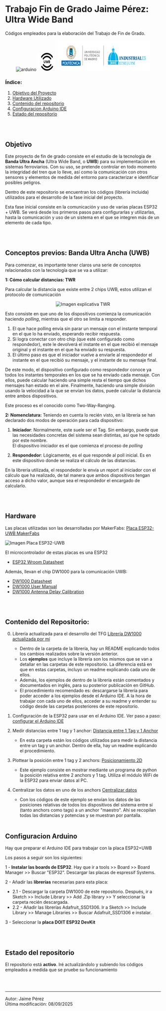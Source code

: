 # Trabajo Fin de Grado Jaime Pérez: Ultra Wide Band

Códigos empleados para la elaboración del Trabajo de Fin de Grado. 

<p align="center">
 <img src="https://cdn.worldvectorlogo.com/logos/arduino-1.svg" alt="arduino" width="60" height="60"/> <img src="https://github.com/jimmyperezp/TFG_UWB/blob/main/logo%20UWB.png" alt="arduino" width="60" height="60"/>
<img src="https://github.com/jimmyperezp/Programacion_de_sistemas/blob/main/logo%20escuela.png" alt="logo industriales" width="300" height="100"/> 


### Índice:
1. [Objetivo del Proyecto](#objetivo)
2. [Hardware Utilizado](#hardware)
3. [Contenido del repositorio](#contenido-del-repositorio)
4. [Configuracion Arduino IDE](#configuracion-arduino)
5. [Estado del repositorio](#estado-del-repositorio)

<br></br>

## Objetivo 

Este proyecto de fin de grado consiste en el estudio de la tecnología de **Banda Ultra Ancha** (Ultra Wide Band, o **UWB**) para su implementación en sistemas ferroviarios. Con su uso, se pretende controlar en todo momento la integridad del tren que lo lleve, así como la comunicación con otros sensores y elementos de medida del entorno para caracterizar e identificar posibles peligros. 

Dentro de este repositorio se encuentran los códigos (librería incluida) utilizados para el desarrollo de la fase inicial del proyecto.  

Esta fase inicial consiste en la comunicación y uso de varias placas ESP32 + UWB. Se verá desde los primeros pasos para configurarlas y utilizarlas, hasta la comunicación y uso de un sistema en el que se integren más de un elemento de cada tipo. 


 

<br></br>

## Conceptos previos: Banda Ultra Ancha (UWB)

Para comenzar, es importante tener claros una serie de conceptos relacionados con la tecnología que se va a utilizar: 

**1: Cómo calcular distancias: TWR**  

Para calcular la distancia que existe entre 2 chips UWB, estos utilizan el protocolo de comunicación 

<p align="center">
<img src="https://cdn.sewio.net/wp-content/uploads/2016/04/TWR-Scheme.jpg" alt="Imagen explicativa TWR" width="400" height="400"/>
<p/>


Esto consiste en que uno de los dispositivos comienza la comunicación haciendo *polling*, mientras que el otro se limita a responder.  
1. El que hace polling envía sin parar un mensaje con el instante temporal en el que lo ha enviado, esperando recibir respuesta. 
2. Si logra conectar con otro chip (que esté configurado como respondedor), este le devolverá el instante en el que recibió el mensaje original y el instante en el que ha enviado su respuesta.  
3. El último paso es que el iniciador vuelve a enviarle al respondedor el instante en el que recibió su mensaje, y el instante de su mensaje final.  

De este modo, el dispositivo configurado como respondedor conoce ya todos los instantes temporales en los que se ha enviado cada mensaje. Con ellos, puede calcular haciendo una simple resta el tiempo que dichos mensajes han estado en el aire. 
Finalmente, haciendo una simple división usando la velocidad a la que se envían los datos, puede calcular la distancia entre ambos dispositivos. 

Este proceso es el conocido como Two-Way-Ranging.

**2: Nomenclatura:** 
Teniendo en cuenta lo recién visto, en la librería se han declarado dos modos de operación para cada dispositivo: 

1. **Iniciador**: Normalmente, este suele ser el Tag. Sin embargo, puede que las necesidades concretas del sistema sean distintas, así que he optado por este nombre.   
El dispositivo iniciador es el que comienza el proceso de *polling*

2. **Respondedor**: Lógicamente, es el que responde al poll inicial. Es en este dispositivo donde se realiza el cálculo de las distancias. 

En la librería utilizada, el respondedor le envía un report al iniciador con el cálculo que ha realizado, de tal manera que ambos dispositivos tengan acceso a dicho valor, aunque sea el respondedor el encargado de calcularlo. 


<br></br>

## Hardware 

Las placas utilizadas son las desarrolladas por MakerFabs: [Placa ESP32-UWB MakerFabs](https://www.makerfabs.com/esp32-uwb-ultra-wideband.html?srsltid=AfmBOoptL7z67ua57v7tP1AYSjEUQVG0_JfwDDH6NKWy50RSJLR1hWZG)


![Imagen Placa ESP32-UWB](https://github.com/Makerfabs/Makerfabs-ESP32-UWB/blob/main/md_pic/front.jpg?raw=true)

El microcontrolador de estas placas es una ESP32
- [ESP32 Wroom Datasheet](https://www.espressif.com/sites/default/files/documentation/esp32-wroom-32_datasheet_en.pdf)


Además, llevan el chip DW1000 para la comunicación UWB: 

- [DW1000 Datasheet](https://www.qorvo.com/products/d/da007946)
- [DW1000 User Manual](https://www.decawave.com/sites/default/files/resources/dw1000_user_manual_2.11.pdf)
- [DW1000 Antenna Delay Calibration](https://www.decawave.com/wp-content/uploads/2018/10/APS014_Antennna-Delay-Calibration_V1.2.pdf)


<br></br>

## Contenido del Repositorio: 
0. Librería actualizada para el desarrollo del TFG [Librería DW1000 actualizada por mí](00%20-%20Libreria%20TFG%20Jaime%20Perez)
    - Dentro de la carpeta de la librería, hay un README explicando todos los cambios realizados sobre la versión anterior. 
    - Los **ejemplos** que incluye la librería son los mismos que se van a detallar en las carpetas de este repositorio. La diferencia está en que en estas carpetas, incluyo un readme explicando cada uno de ellos.
    - Además, los ejemplos de dentro de la librería están comentados y documentados en inglés, para su posterior publicación en GitHub.
    - El procedimiento recomendado es: descargarse la librería para poder acceder a los ejemplos desde  el Arduino IDE. A la hora de trabajar con cada uno de ellos, acceder a su readme y entender su código desde las carpetas posteriores de este repositorio.


1. Configuración de la ESP32 para usar en el Arduino IDE. Ver paso a paso: [configurar el Arduino IDE](#configuracion-arduino)

2. Medir distancias entre 1 tag y 1 anchor:  [Distancia entre 1 Tag y 1 Anchor](Medir%20distancias)
    - En esta carpeta están los códigos utilizados para medir la distancia entre un tag y un anchor. Dentro de ella, hay un readme explicando el procedimiento. 

3. Plottear la posición entre 1 tag y 2 anchors:  [Posicionamiento 2D](03%20-%20Posicionamiento%202D)
    - Este ejemplo consiste en mostrar mediante un programa de python la posición relativa entre 2 anchors y 1 tag. Utiliza el módulo WiFi de la ESP32 para enviar datos al PC. 

4. Centralizar los datos en uno de los anchors [Centralizar datos](04%20-%20Centralizar%20Datos)
    - Con los códigos de este ejemplo se envían los datos de las posiciones relativas de todos los dispositivos del sistema entre sí (tanto anchors como tags) a un anchor "maestro". Ahí se recopilan todas las distancias y potencias y se muestran por pantalla.
<br></br>

## Configuracion Arduino 

Hay que preparar el Arduino IDE para trabajar con la placa ESP32+UWB

Los pasos a seguir son los siguientes:

1 - **Instalar las boards de ESP32**. Hay que ir a tools >> Board >> Board Manager >>  Buscar "ESP32". Descargar las placas de espressif Systems.

2 - Añadir las **librerías** necesarias para esta placa:
  - 2.1 - Descargar la carpeta DW1000 de este repositorio. Después, ir a Sketch >> Include Library >> Add .Zip library >> Y seleccionar la carpeta recién descargada.
  - 2.2 - Añadir las librerías Adafruit_SSD1306. Ir a Sketch >> Include Library >> Manage Libraries >> Buscar Adafruit_SSD1306 e instalar.

3 - Seleccionar la **placa DOIT ESP32 DevKit**


<br></br>

## Estado del repositorio
El repositorio está **activo**. Iré actualizándolo y subiendo los códigos empleados a medida que se pruebe su funcionamiento

<br></br>

-------------
Autor: Jaime Pérez  
Última modificación: 08/09/2025
